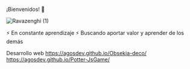 ¡Bienvenidos! 👋

![Ravazenghi (1)](https://user-images.githubusercontent.com/67771188/104816920-f93f9180-57fc-11eb-8e7e-2d96000c04b8.gif)


 ⚡ En constante aprendizaje
 ⚡ Buscando aportar valor y aprender de los demás

 Desarrollo web
 https://agosdev.github.io/Obsekia-deco/
 https://agosdev.github.io/Potter-JsGame/



